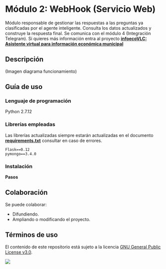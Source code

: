 # **Módulo 2: WebHook (Servicio Web)**

Módulo responsable de gestionar las respuestas a las preguntas ya clasificadas por el agente inteligente. Consulta los datos actualizados y construye la respuesta final. Se comunica con el módulo 4 (Integración Telegram). Si quieres más información entra al proyecto **[infoecoVLC: Asistente virtual para información económica municipal](https://github.com/areahackerscivics/infoecoVLC)**

## Descripción
(Imagen diagrama funcionamiento)


## Guía de uso

### Lenguaje de programación
Python 2.7.12

### Librerías empleadas
Las librerías actualizadas siempre estarán actualizadas en el documento [**requirements.txt**](./requirements.txt) consultar en caso de errores.

    Flask==0.12
    pymongo==3.4.0

### Instalación


**Pasos**


## Colaboración
Se puede colaborar:
- Difundiendo.
- Ampliando o modificando el proyecto.

## Términos de uso

El contenido de este repositorio está sujeto a la licencia [GNU General Public License v3.0](https://www.gnu.org/licenses/gpl-3.0.en.html).

![](https://www.gnu.org/graphics/gplv3-127x51.png)
